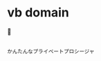 # vb domain

🚧

```{vb:function} Private Sub samplePrivateProcedure(ByVal num As Integer)

かんたんなプライベートプロシージャ

```
